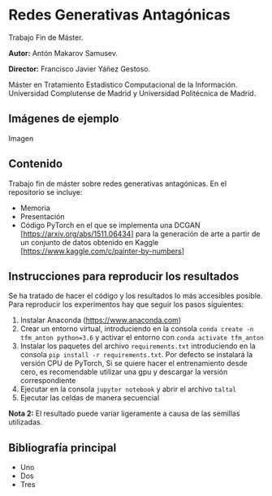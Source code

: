 # Redes Generativas Antagónicas
Trabajo Fin de Máster.

**Autor:** Antón Makarov Samusev.

**Director:** Francisco Javier Yáñez Gestoso.

Máster en Tratamiento Estadístico Computacional de la Información. Universidad Complutense de Madrid y Universidad Politécnica de Madrid.

## Imágenes de ejemplo
Imagen

## Contenido
Trabajo fin de máster sobre redes generativas antagónicas. En el repositorio se incluye:
- Memoria
- Presentación
- Código PyTorch en el que se implementa una DCGAN [https://arxiv.org/abs/1511.06434] para la generación de arte a partir de un conjunto de datos obtenido en Kaggle [https://www.kaggle.com/c/painter-by-numbers]

## Instrucciones para reproducir los resultados
Se ha tratado de hacer el código y los resultados lo más accesibles posible. Para reproducir los experimentos hay que seguir los pasos siguientes:

1. Instalar Anaconda (https://www.anaconda.com)
2. Crear un entorno virtual, introduciendo en la consola `conda create -n tfm_anton python=3.6` y activar el entorno con `conda activate tfm_anton`
3. Instalar los paquetes del archivo `requirements.txt` introduciendo en la consola `pip install -r requirements.txt`. Por defecto se instalará la versión CPU de PyTorch, Si se quiere hacer el entrenamiento desde cero, es recomendable utilizar una gpu y descargar la versión correspondiente
4. Ejecutar en la consola `jupyter notebook` y abrir el archivo `taltal`
5. Ejecutar las celdas de manera secuencial

**Nota 2:** El resultado puede variar ligeramente a causa de las semillas utilizadas.

## Bibliografía principal
- Uno
- Dos
- Tres
